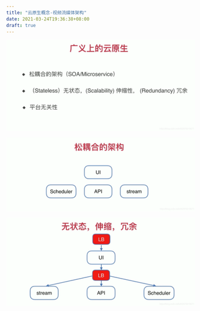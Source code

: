 ```yaml
---
title: "云原生概念-视频流媒体架构"
date: 2021-03-24T19:36:38+08:00
draft: true
---
```


![](../images/20200220215316337.png)

![](../images/2020022021533739.png)

![](../images/20200220215356131.png)